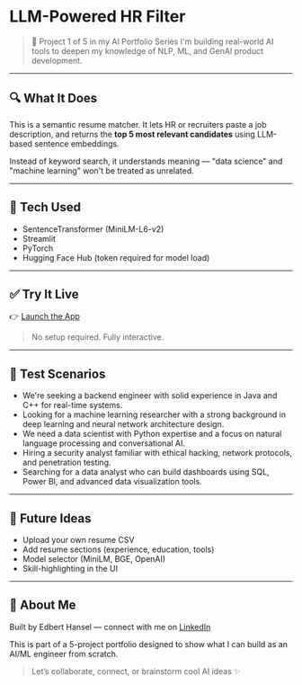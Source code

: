 # LLM-Powered HR Filter

> 📌 Project 1 of 5 in my AI Portfolio Series
> I'm building real-world AI tools to deepen my knowledge of NLP, ML, and GenAI product development.

---

## 🔍 What It Does
This is a semantic resume matcher.
It lets HR or recruiters paste a job description, and returns the **top 5 most relevant candidates** using LLM-based sentence embeddings.

Instead of keyword search, it understands meaning — "data science" and "machine learning" won't be treated as unrelated.

---

## 🧠 Tech Used
- SentenceTransformer (MiniLM-L6-v2)
- Streamlit
- PyTorch
- Hugging Face Hub (token required for model load)

---

## ✅ Try It Live
👉 [Launch the App](https://resume-matcher-ai-gyictans8dycejgueawtzv.streamlit.app/)

> No setup required. Fully interactive.

---

## 📝 Test Scenarios
- We're seeking a backend engineer with solid experience in Java and C++ for real-time systems.
- Looking for a machine learning researcher with a strong background in deep learning and neural network architecture design.
- We need a data scientist with Python expertise and a focus on natural language processing and conversational AI.
- Hiring a security analyst familiar with ethical hacking, network protocols, and penetration testing.
- Searching for a data analyst who can build dashboards using SQL, Power BI, and advanced data visualization tools.
---

## 📌 Future Ideas
- Upload your own resume CSV
- Add resume sections (experience, education, tools)
- Model selector (MiniLM, BGE, OpenAI)
- Skill-highlighting in the UI

---

## 👋 About Me
Built by Edbert Hansel — connect with me on [LinkedIn](https://www.linkedin.com/in/edbert-hansel-33b080218/)

This is part of a 5-project portfolio designed to show what I can build as an AI/ML engineer from scratch.

> Let’s collaborate, connect, or brainstorm cool AI ideas ✨
